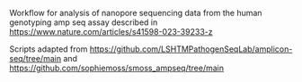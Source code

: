 
Workflow for analysis of nanopore sequencing data from the human genotyping amp seq assay described in https://www.nature.com/articles/s41598-023-39233-z

Scripts adapted from https://github.com/LSHTMPathogenSeqLab/amplicon-seq/tree/main and https://github.com/sophiemoss/smoss_ampseq/tree/main
